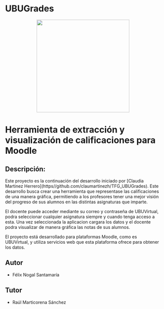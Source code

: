 # UBUGrades
<p align="center"><img height="300" src="https://github.com/huco95/UBUGrades/blob/master/resources/img/logo.png" />
</p>
<h1>Herramienta de extracción y visualización de calificaciones para Moodle</h1>
<h2>Descripción:</h2>
Este proyecto es la continuación del desarrollo iniciado por [Claudia Martinez Herrero](https//github.com/claumartinezh/TFG_UBUGrades).
Este desarrollo busca crear una herramienta que representase las calificaciones de una manera gráfica, permitiendo a los profesores tener una mejor visión del progreso de sus alumnos en las distintas asignaturas que imparte.

El docente puede acceder mediante su correo y contraseña de UBUVirtual, podra seleccionar cualquier asignatura siempre y cuando tenga acceso a esta. Una vez seleccionada la aplicacion cargara los datos y el docente podra visualizar de manera gráfica las notas de sus alumnos.

El proyecto está desarrollado para plataformas Moodle, como es UBUVirtual, y utiliza servicios web que esta plataforma ofrece para obtener los datos.

<h2>Autor</h2>
<ul>
<li>Félix Nogal Santamaría</li>
</ul>
<h2>Tutor</h2>
<ul>
<li>Raúl Marticorena Sánchez</li>
</ul>
<br/>
